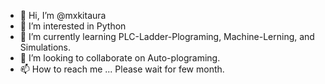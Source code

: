 - 👋 Hi, I’m @mxkitaura
- 👀 I’m interested in Python
- 🌱 I’m currently learning PLC-Ladder-Plograming, Machine-Lerning, and Simulations.
- 💞️ I’m looking to collaborate on Auto-plograming.
- 📫 How to reach me ... Please wait for few month.

<!---
mxkitaura/mxkitaura is a ✨ special ✨ repository because its `README.md` (this file) appears on your GitHub profile.
You can click the Preview link to take a look at your changes.
--->
